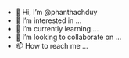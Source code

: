 - 👋 Hi, I’m @phanthachduy
- 👀 I’m interested in ...
- 🌱 I’m currently learning ...
- 💞️ I’m looking to collaborate on ...
- 📫 How to reach me ...

<!---
phanthachduy/phanthachduy is a ✨ special ✨ repository because its `README.md` (this file) appears on your GitHub profile.
You can click the Preview link to take a look at your changes.
--->
